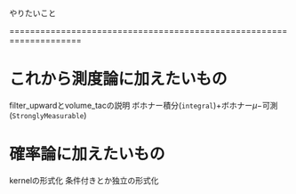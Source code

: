 やりたいこと

====================================================================

# これから測度論に加えたいもの
filter_upwardとvolume_tacの説明
ボホナー積分(`integral`)+ボホナー$\mu-$可測(`StronglyMeasurable`)

# 確率論に加えたいもの
kernelの形式化
条件付きとか独立の形式化
